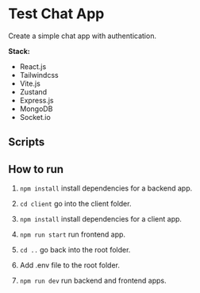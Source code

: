 # Test Chat App

Create a simple chat app with authentication.

**Stack:**
- React.js
- Tailwindcss
- Vite.js
- Zustand
- Express.js
- MongoDB
- Socket.io

## Scripts

## How to run

1. ``npm install`` install dependencies for a backend app.

2. ``cd client`` go into the client folder.

3. ``npm install`` install dependencies for a client app.

4. ``npm run start`` run frontend app.

5. ``cd ..`` go back into the root folder.

6. Add .env file to the root folder.

7. ``npm run dev`` run backend and frontend apps.